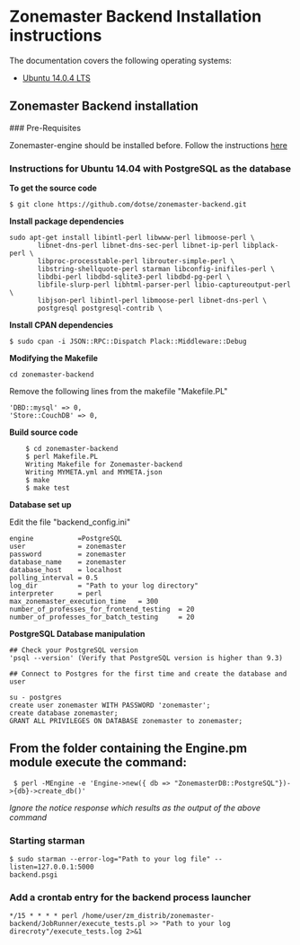 # Zonemaster Backend Installation instructions

The documentation covers the following operating systems:

 * [Ubuntu 14.0.4 LTS](#q1)

## Zonemaster Backend installation

### Pre-Requisites

Zonemaster-engine should be installed before. Follow the instructions
[here](https://github.com/dotse/zonemaster/blob/master/docs/documentation/installation.md)

### Instructions for Ubuntu 14.04 with PostgreSQL as the database 

**To get the source code**

    $ git clone https://github.com/dotse/zonemaster-backend.git

**Install package dependencies**

```
sudo apt-get install libintl-perl libwww-perl libmoose-perl \
       libnet-dns-perl libnet-dns-sec-perl libnet-ip-perl libplack-perl \
       libproc-processtable-perl librouter-simple-perl \
       libstring-shellquote-perl starman libconfig-inifiles-perl \
       libdbi-perl libdbd-sqlite3-perl libdbd-pg-perl \
       libfile-slurp-perl libhtml-parser-perl libio-captureoutput-perl \
       libjson-perl libintl-perl libmoose-perl libnet-dns-perl \
       postgresql postgresql-contrib \
```
**Install CPAN dependencies**

```
$ sudo cpan -i JSON::RPC::Dispatch Plack::Middleware::Debug
```

**Modifying the Makefile**
```
cd zonemaster-backend
```
Remove the following lines from the makefile "Makefile.PL"
```
'DBD::mysql' => 0,
'Store::CouchDB' => 0,
```
**Build source code**
```
    $ cd zonemaster-backend
    $ perl Makefile.PL
    Writing Makefile for Zonemaster-backend
    Writing MYMETA.yml and MYMETA.json
    $ make
    $ make test
```
**Database set up**

Edit the file "backend_config.ini"

```
engine           =PostgreSQL
user             = zonemaster
password         = zonemaster
database_name    = zonemaster
database_host    = localhost
polling_interval = 0.5
log_dir          = "Path to your log directory"
interpreter      = perl
max_zonemaster_execution_time   = 300
number_of_professes_for_frontend_testing  = 20
number_of_professes_for_batch_testing     = 20
```

**PostgreSQL Database manipulation**
```
## Check your PostgreSQL version
'psql --version' (Verify that PostgreSQL version is higher than 9.3)

## Connect to Postgres for the first time and create the database and user

su - postgres
create user zonemaster WITH PASSWORD 'zonemaster';
create database zonemaster;
GRANT ALL PRIVILEGES ON DATABASE zonemaster to zonemaster;
```

## From the folder containing the Engine.pm module execute the command:
```
 $ perl -MEngine -e 'Engine->new({ db => "ZonemasterDB::PostgreSQL"})->{db}->create_db()'
```
*Ignore the notice response which results as the output of the above command*

### Starting starman
```
$ sudo starman --error-log="Path to your log file" --listen=127.0.0.1:5000
backend.psgi
```
### Add a crontab entry for the backend process launcher <a name="q13"></a>
```
*/15 * * * * perl /home/user/zm_distrib/zonemaster-backend/JobRunner/execute_tests.pl >> "Path to your log direcroty"/execute_tests.log 2>&1
```



